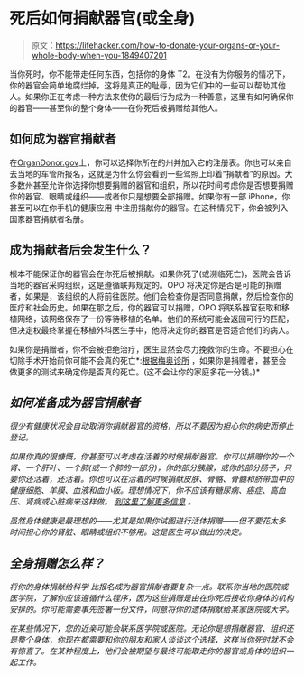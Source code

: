 # 死后如何捐献器官(或全身)

> 原文：<https://lifehacker.com/how-to-donate-your-organs-or-your-whole-body-when-you-1849407201>

当你死时，你不能带走任何东西，包括你的身体 T2。在没有为你服务的情况下，你的器官会简单地腐烂掉，这将是真正的耻辱，因为它们中的一些可以帮助其他人。如果你正在考虑一种方法来使你的最后行为成为一种善意，这里有如何确保你的器官——甚至你的整个身体——在你死后被捐赠给其他人。



## **如何成为器官捐献者**

在[OrganDonor.gov](https://www.organdonor.gov/sign-up)上，你可以选择你所在的州并加入它的注册表。你也可以亲自去当地的车管所报名，这就是为什么你会看到一些驾照上印着“捐献者”的原因。大多数州甚至允许你选择你想要捐赠的器官和组织，所以花时间考虑你是否想要捐赠你的器官、眼睛或组织——或者你只是想要全部捐赠。如果你有一部 iPhone，你甚至可以在你手机的健康应用 中注册捐献你的器官。在这种情况下，你会被列入国家器官捐献者名册。

## 成为捐献者后会发生什么？

根本不能保证你的器官会在你死后被捐献。如果你死了(或濒临死亡)，医院会告诉当地的器官采购组织，这是遵循联邦规定的。OPO 将决定你是否是可能的捐赠者，如果是，该组织的人将前往医院。他们会检查你是否同意捐献，然后检查你的医疗和社会历史。如果在那之后，你的器官可以捐赠，OPO 将联系器官获取和移植网络，该网络保存了一份等待移植的名单。他们的系统可能会返回可行的匹配，但决定权最终掌握在移植外科医生手中，他将决定你的器官是否适合他们的病人。

如果你是捐赠者，你不会被拒绝治疗，医生显然会尽力挽救你的生命。不要担心在切除手术开始前你可能不会真的死亡*:[根据梅奥诊所](https://www.mayoclinic.org/healthy-lifestyle/consumer-health/in-depth/organ-donation/art-20047529) ，如果你是捐赠者，甚至会做更多的测试来确定你是否真的死亡。(这不会让你的家庭多花一分钱。)*

## ***如何准备成为器官捐献者***

*很少有健康状况会自动取消你捐献器官的资格，所以不要因为担心你的病史而停止登记。*

*如果你真的很慷慨，你甚至可以考虑在活着的时候捐献器官。你可以捐赠你的一个肾、一个肝叶、一个肺(或一个肺的一部分)，你的部分胰腺，或你的部分肠子，只要你还活着，还活着。你也可以在活着的时候捐献皮肤、骨骼、骨髓和脐带血中的健康细胞、羊膜、血液和血小板。理想情况下，你不应该有糖尿病、癌症、高血压、肾病或心脏病来这样做。 [到这里了解更多信息](https://www.organdonor.gov/learn/process/living-donation) 。*

*虽然身体健康是最理想的——尤其是如果你试图进行活体捐赠——但不要花太多时间担心你的肾脏、眼睛或组织不够用。这是医生可以做出的决定。*

## *全身捐赠怎么样？*

*将你的身体捐献给科学 比报名成为器官捐献者要复杂一点。联系你当地的医院或医学院，了解你应该遵循什么程序，因为这些捐赠是由在你死后接收你身体的机构安排的。你可能需要事先签署一份文件，同意将你的遗体捐献给某家医院或大学。*

*在某些情况下，您的近亲可能会联系医学院或医院。无论你是想捐献器官、组织还是整个身体，你现在都需要和你的朋友和家人谈谈这个选择，这样当你死时就不会有惊喜了。在某种程度上，他们会被期望与最终可能取走你的器官或身体的组织一起工作。*